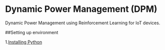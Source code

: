# Dynamic Power Management (DPM)
Dynamic Power Management using Reinforcement Learning for IoT devices.

##Setting up environment

1.[Installing Python](https://www.python.org/downloads)
